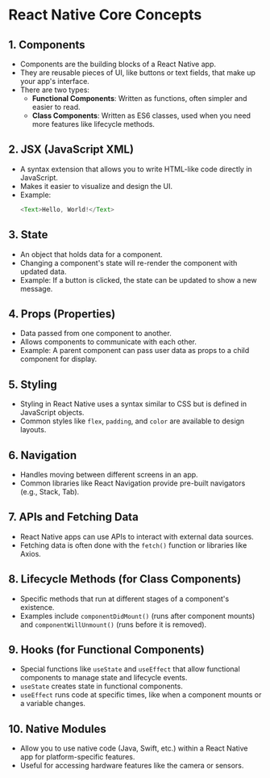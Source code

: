 # React Native Core Concepts

## 1. **Components**
   - Components are the building blocks of a React Native app.
   - They are reusable pieces of UI, like buttons or text fields, that make up your app's interface.
   - There are two types:
     - **Functional Components**: Written as functions, often simpler and easier to read.
     - **Class Components**: Written as ES6 classes, used when you need more features like lifecycle methods.

## 2. **JSX (JavaScript XML)**
   - A syntax extension that allows you to write HTML-like code directly in JavaScript.
   - Makes it easier to visualize and design the UI.
   - Example:
     ```javascript
     <Text>Hello, World!</Text>
     ```

## 3. **State**
   - An object that holds data for a component.
   - Changing a component's state will re-render the component with updated data.
   - Example: If a button is clicked, the state can be updated to show a new message.

## 4. **Props (Properties)**
   - Data passed from one component to another.
   - Allows components to communicate with each other.
   - Example: A parent component can pass user data as props to a child component for display.

## 5. **Styling**
   - Styling in React Native uses a syntax similar to CSS but is defined in JavaScript objects.
   - Common styles like `flex`, `padding`, and `color` are available to design layouts.

## 6. **Navigation**
   - Handles moving between different screens in an app.
   - Common libraries like React Navigation provide pre-built navigators (e.g., Stack, Tab).

## 7. **APIs and Fetching Data**
   - React Native apps can use APIs to interact with external data sources.
   - Fetching data is often done with the `fetch()` function or libraries like Axios.

## 8. **Lifecycle Methods (for Class Components)**
   - Specific methods that run at different stages of a component's existence.
   - Examples include `componentDidMount()` (runs after component mounts) and `componentWillUnmount()` (runs before it is removed).

## 9. **Hooks (for Functional Components)**
   - Special functions like `useState` and `useEffect` that allow functional components to manage state and lifecycle events.
   - `useState` creates state in functional components.
   - `useEffect` runs code at specific times, like when a component mounts or a variable changes.

## 10. **Native Modules**
   - Allow you to use native code (Java, Swift, etc.) within a React Native app for platform-specific features.
   - Useful for accessing hardware features like the camera or sensors.
